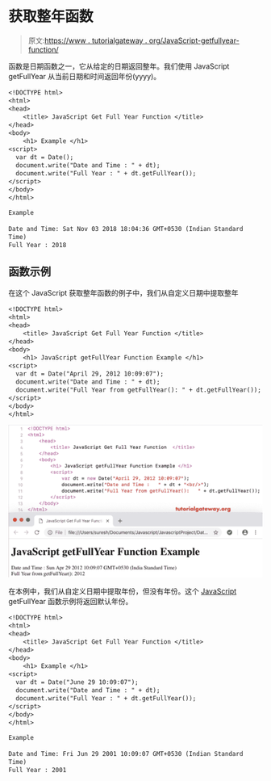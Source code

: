 # 获取整年函数

> 原文:[https://www . tutorialgateway . org/JavaScript-getfullyear-function/](https://www.tutorialgateway.org/javascript-getfullyear-function/)

函数是日期函数之一，它从给定的日期返回整年。我们使用 JavaScript getFullYear 从当前日期和时间返回年份(yyyy)。

```
<!DOCTYPE html>
<html>
<head>
    <title> JavaScript Get Full Year Function </title>
</head>
<body>
    <h1> Example </h1>
<script>
  var dt = Date();  
  document.write("Date and Time : " + dt);
  document.write("Full Year : " + dt.getFullYear());
</script>
</body>
</html>
```

```
Example

Date and Time: Sat Nov 03 2018 18:04:36 GMT+0530 (Indian Standard Time)
Full Year : 2018
```

## 函数示例

在这个 JavaScript 获取整年函数的例子中，我们从自定义日期中提取整年

```
<!DOCTYPE html>
<html>
<head>
    <title> JavaScript Get Full Year Function </title>
</head>
<body>
    <h1> JavaScript getFullYear Function Example </h1>
<script>
  var dt = Date("April 29, 2012 10:09:07");
  document.write("Date and Time : " + dt);
  document.write("Full Year from getFullYear(): " + dt.getFullYear());
</script>
</body>
</html>
```

![JavaScript getFullYear Function 2](img/a5237c54452acf832e5ea7db8d4a3e0f.png)

在本例中，我们从自定义日期中提取年份，但没有年份。这个 [JavaScript](https://www.tutorialgateway.org/javascript/) getFullYear 函数示例将返回默认年份。

```
<!DOCTYPE html>
<html>
<head>
    <title> JavaScript Get Full Year Function </title>
</head>
<body>
    <h1> Example </h1>
<script>
  var dt = Date("June 29 10:09:07");
  document.write("Date and Time : " + dt);
  document.write("Full Year : " + dt.getFullYear());
</script>
</body>
</html>
```

```
Example

Date and Time: Fri Jun 29 2001 10:09:07 GMT+0530 (Indian Standard Time)
Full Year : 2001
```